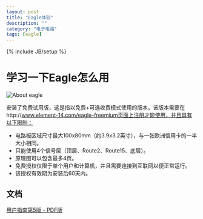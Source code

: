 ```yaml
---
layout: post
title: "Eagle体验"
description: ""
category: "电子电路"
tags: [eagle]
---
```

{% include JB/setup %}

学习一下Eagle怎么用
===================

![About eagle](http://ww4.sinaimg.cn/large/a74ecc4cjw1e0giv2azoyj.jpg) 

安装了免费试用版，这是指以免费+可选收费模式使用的版本，该版本需要在http://www.element-14.com/eagle-freemium页面上注册才能使用，并且具有以下限制：

* 电路板区域尺寸最大100x80mm（约3.9x3.2英寸），与一张欧洲信用卡的一半大小相同。
* 只能使用4个信号层（顶层、Route2、Route15、底层）。
* 原理图可以包含最多4页。
* 免费授权仅限于单个用户和计算机，并且需要连接到互联网以便正常运行。
* 该授权有效期为安装后60天内。

## 文档

[用户指南第5版 - PDF版](http://eagle.timll.com/down-load1.asp?id=692)
